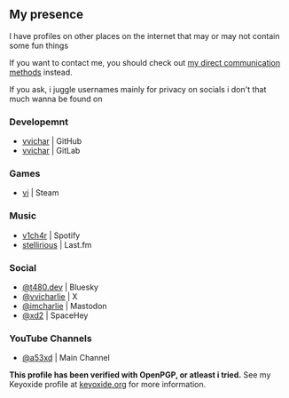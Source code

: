 ## My presence

I have profiles on other places on the internet that may or may not contain some fun things

If you want to contact me, you should check out [my direct communication methods](/contact) instead.

If you ask, i juggle usernames mainly for privacy on socials i don't that much wanna be found on

### Developemnt

- [<i class="fa-brands fa-github"></i> vvichar](https://github.com/vvichar) | GitHub <i class="fa-solid fa-key"></i>
- [<i class="fa-brands fa-gitlab"></i> vvichar](https://gitlab.com/vvichar) | GitLab

### Games

- [<i class="fa-brands fa-steam"></i> vi](https://steamcommunity.com/id/southfr) | Steam

### Music

- [<i class="fa-brands fa-spotify"></i> v1ch4r](https://open.spotify.com/user/31ycvxbtk27ugjkdwvedpwngy4he?si=4bdac19e1980416f) | Spotify
- [<i class="fa-brands fa-lastfm"></i> stellirious](https://last.fm/user/stellirious) | Last.fm

### Social

- [<i class="fa-brands fa-bluesky"></i> @t480.dev](https://bsky.app/profile/t480.dev) | Bluesky <i class="fa-solid fa-key"></i>
- [<i class="fa-brands fa-x-twitter"></i> @vvicharlie](https://x.com/@vvicharlie) | X <i class="fa-solid fa-key"></i>
- [<i class="fa-brands fa-mastodon"></i> @imcharlie](https://hachyderm.io/@imcharlie) | Mastodon <i class="fa-solid fa-key"></i>
- [<i class="fa-solid fa-globe"></i> @xd2](https://spacehey.com/xd2) | SpaceHey <i class="fa-solid fa-key"></i>

### YouTube Channels

- [<i class="fa-brands fa-youtube"></i> @a53xd](https://www.youtube.com/@a53xd) | Main Channel

**<i class="fa-solid fa-key"></i> This profile has been verified with OpenPGP, or atleast i tried.** See my Keyoxide profile at [keyoxide.org](https://keyoxide.org/EA7E13D2A370541769A374AD4CBCBA514CEF5544) for more information.
